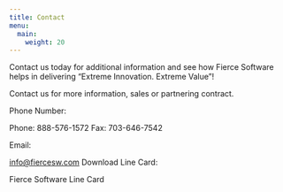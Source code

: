 ```yaml
---
title: Contact
menu:
  main:
    weight: 20
---
```


Contact us today for additional information and see how Fierce Software helps in delivering “Extreme Innovation. Extreme Value”!

Contact us for more information, sales or partnering contract.

 

Phone Number:

Phone: 888-576-1572
Fax: 703-646-7542
 

Email:

info@fiercesw.com
Download Line Card:

Fierce Software Line Card

